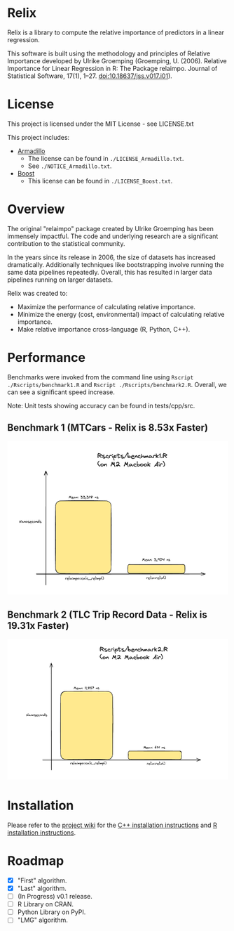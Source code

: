 # Relix

Relix is a library to compute the relative importance of predictors in a linear regression. 

This software is built using the methodology and principles of Relative Importance developed by Ulrike Groemping (Groemping, U. (2006). Relative Importance for Linear Regression in R: The Package relaimpo. Journal of Statistical Software, 17(1), 1–27. <doi:10.18637/jss.v017.i01>).

# License
This project is licensed under the MIT License - see LICENSE.txt

This project includes:
- [Armadillo](https://arma.sourceforge.net)
  - The license can be found in `./LICENSE_Armadillo.txt`.
  - See `./NOTICE_Armadillo.txt`.
- [Boost](https://www.boost.org)
  - This license can be found in `./LICENSE_Boost.txt`.

# Overview
The original "relaimpo" package created by Ulrike Groemping has been immensely impactful. The code and underlying research are a significant contribution to the statistical community.

In the years since its release in 2006, the size of datasets has increased dramatically. Additionally techniques like bootstrapping involve running the same data pipelines repeatedly. Overall, this has resulted in larger data pipelines running on larger datasets. 

Relix was created to:
- Maximize the performance of calculating relative importance.
- Minimize the energy (cost, environmental) impact of calculating relative importance.
- Make relative importance cross-language (R, Python, C++).

# Performance
Benchmarks were invoked from the command line using `Rscript ./Rscripts/benchmark1.R` and `Rscript ./Rscripts/benchmark2.R`. Overall, we can see a significant speed increase.

Note: Unit tests showing accuracy can be found in tests/cpp/src.

## Benchmark 1 (MTCars - Relix is 8.53x Faster)
![Benchmark 1](./images/benchmark1_result.png)

## Benchmark 2 (TLC Trip Record Data - Relix is 19.31x Faster)
![Benchmark 2](./images/benchmark2_result.png)

# Installation
Please refer to the [project wiki](https://github.com/michhernand/relix/wiki) for the [C++ installation instructions](https://github.com/michhernand/relix/wiki/CPP-Installation) and [R installation instructions](https://github.com/michhernand/relix/wiki/R-Installation).

# Roadmap
- [X] "First" algorithm.
- [X] "Last" algorithm.
- [ ] (In Progress) v0.1 release.
- [ ] R Library on CRAN.
- [ ] Python Library on PyPI.
- [ ] "LMG" algorithm.
